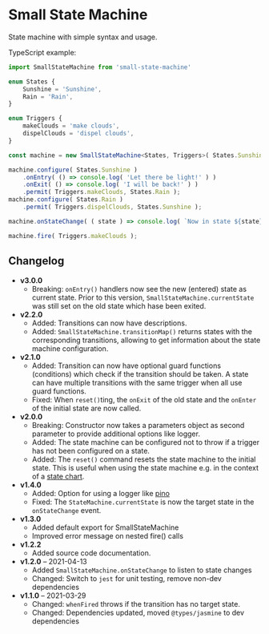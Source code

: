 # Small State Machine

State machine with simple syntax and usage.

TypeScript example:

```typescript
import SmallStateMachine from 'small-state-machine'

enum States {
    Sunshine = 'Sunshine',
    Rain = 'Rain',
}

enum Triggers {
    makeClouds = 'make clouds',
    dispelClouds = 'dispel clouds',
}

const machine = new SmallStateMachine<States, Triggers>( States.Sunshine );

machine.configure( States.Sunshine )
    .onEntry( () => console.log( 'Let there be light!' ) )
    .onExit( () => console.log( 'I will be back!' ) )
    .permit( Triggers.makeClouds, States.Rain );
machine.configure( States.Rain )
    .permit( Triggers.dispelClouds, States.Sunshine );

machine.onStateChange( ( state ) => console.log( `Now in state ${state}!` ) );

machine.fire( Triggers.makeClouds );
```

## Changelog

* **v3.0.0**
  * Breaking: `onEntry()` handlers now see the new (entered) state as current state.
    Prior to this version, `SmallStateMachine.currentState` was still set on the
    old state which hase been exited.
* **v2.2.0**
  * Added: Transitions can now have descriptions.
  * Added: `SmallStateMachine.transitionMap()` returns states with the corresponding
    transitions, allowing to get information about the state machine configuration.
* **v2.1.0**
  * Added: Transition can now have optional guard functions (conditions) which
    check if the transition should be taken. A state can have multiple
    transitions with the same trigger when all use guard functions.
  * Fixed: When `reset()`ting, the `onExit` of the old state and the `onEnter`
    of the initial state are now called.
* **v2.0.0**
  * Breaking: Constructor now takes a parameters object as second parameter to
    provide additional options like logger.
  * Added: The state machine can be configured not to throw if a trigger has
    not been configured on a state.
  * Added: The `reset()` command resets the state machine to the initial state.
    This is useful when using the state machine e.g. in the context of a [state
    chart](https://statecharts.dev/).
* **v1.4.0**
  * Added: Option for using a logger like [pino](https://www.npmjs.com/package/pino)
  * Fixed: The `StateMachine.currentState` is now the target state in the `onStateChange` event.
* **v1.3.0**
  * Added default export for SmallStateMachine
  * Improved error message on nested fire() calls
* **v1.2.2** 
  * Added source code documentation.
* **v1.2.0** – 2021-04-13
  * Added `SmallStateMachine.onStateChange` to listen to state changes
  * Changed: Switch to `jest` for unit testing, remove non-dev dependencies
* **v1.1.0** – 2021-03-29
  * Changed: `whenFired` throws if the transition has no target state.
  * Changed: Dependencies updated, moved `@types/jasmine` to dev dependencies
